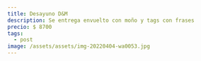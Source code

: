 ```yaml
---
title: Desayuno D&M
description: Se entrega envuelto con moño y tags con frases
precio: $ 8700
tags:
  - post
image: /assets/assets/img-20220404-wa0053.jpg
---
```

